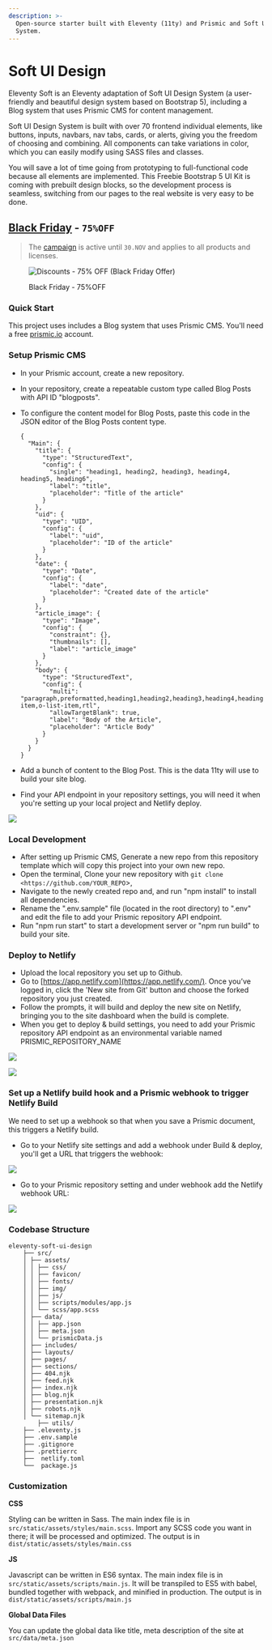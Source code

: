 ```yaml
---
description: >-
  Open-source starter built with Eleventy (11ty) and Prismic and Soft UI Design
  System.
---
```


# Soft UI Design

Eleventy Soft is an Eleventy adaptation of Soft UI Design System (a user-friendly and beautiful design system based on Bootstrap 5), including a Blog system that uses Prismic CMS for content management.

Soft UI Design System is built with over 70 frontend individual elements, like buttons, inputs, navbars, nav tabs, cards, or alerts, giving you the freedom of choosing and combining. All components can take variations in color, which you can easily modify using SASS files and classes.

You will save a lot of time going from prototyping to full-functional code because all elements are implemented. This Freebie Bootstrap 5 UI Kit is coming with prebuilt design blocks, so the development process is seamless, switching from our pages to the real website is very easy to be done.


## [Black Friday](https://appseed.us/discounts/) - `75%OFF`

> The [campaign](https://appseed.us/discounts/)  is active until `30.NOV` and applies to all products and licenses.

<figure><img src="https://user-images.githubusercontent.com/51070104/202682043-511f672d-76a2-404c-9601-ce4b77825454.jpg" alt="Discounts - 75% OFF (Black Friday Offer)"><figcaption><p>Black Friday - 75%OFF </p></figcaption></figure>


### Quick Start

This project uses includes a Blog system that uses Prismic CMS. You'll need a free [prismic.io](http://prismic.io/) account.

### Setup Prismic CMS

* In your Prismic account, create a new repository.
* In your repository, create a repeatable custom type called Blog Posts with API ID "blogposts".
*   To configure the content model for Blog Posts, paste this code in the JSON editor of the Blog Posts content type.

    ```
    {
      "Main": {
        "title": {
          "type": "StructuredText",
          "config": {
            "single": "heading1, heading2, heading3, heading4, heading5, heading6",
            "label": "title",
            "placeholder": "Title of the article"
          }
        },
        "uid": {
          "type": "UID",
          "config": {
            "label": "uid",
            "placeholder": "ID of the article"
          }
        },
        "date": {
          "type": "Date",
          "config": {
            "label": "date",
            "placeholder": "Created date of the article"
          }
        },
        "article_image": {
          "type": "Image",
          "config": {
            "constraint": {},
            "thumbnails": [],
            "label": "article_image"
          }
        },
        "body": {
          "type": "StructuredText",
          "config": {
            "multi": "paragraph,preformatted,heading1,heading2,heading3,heading4,heading5,heading6,strong,em,hyperlink,image,embed,list-item,o-list-item,rtl",
            "allowTargetBlank": true,
            "label": "Body of the Article",
            "placeholder": "Article Body"
          }
        }
      }
    }

    ```
* Add a bunch of content to the Blog Post. This is the data 11ty will use to build your site blog.
* Find your API endpoint in your repository settings, you will need it when you're setting up your local project and Netlify deploy.

![](../../.gitbook/assets/get-prismic-repo-url.png)

### Local Development

* After setting up Prismic CMS, Generate a new repo from this repository template which will copy this project into your own new repo.
* Open the terminal, Clone your new repository with `git clone <https://github.com/YOUR_REPO`>,
* Navigate to the newly created repo and, and run "npm install" to install all dependencies.
* Rename the ".env.sample" file (located in the root directory) to ".env" and edit the file to add your Prismic repository API endpoint.
* Run "npm run start" to start a development server or "npm run build" to build your site.

### Deploy to Netlify

* Upload the local repository you set up to Github.
* Go to [https://app.netlify.com](https://app.netlify.com/). Once you’ve logged in, click the 'New site from Git' button and choose the forked repository you just created.
* Follow the prompts, it will build and deploy the new site on Netlify, bringing you to the site dashboard when the build is complete.
* When you get to deploy & build settings, you need to add your Prismic repository API endpoint as an environmental variable named PRISMIC\_REPOSITORY\_NAME

![](../../.gitbook/assets/netlify-env-setup-1.png)

![](../../.gitbook/assets/netlify-env-setup-2.png)

### Set up a Netlify build hook and a Prismic webhook to trigger Netlify Build

We need to set up a webhook so that when you save a Prismic document, this triggers a Netlify build.

* Go to your Netlify site settings and add a webhook under Build & deploy, you'll get a URL that triggers the webhook:

![](../../.gitbook/assets/netlify-build-hooks-1.png)

* Go to your Prismic repository setting and under webhook add the Netlify webhook URL:

![](../../.gitbook/assets/netlify-build-hooks-2.png)

### Codebase Structure

```
eleventy-soft-ui-design
    ├── src/
    │ ├── assets/
    │ │ ├── css/
    │ │ ├── favicon/
    │ │ ├── fonts/
    │ │ ├── img/
    │ │ ├── js/
    │ │ ├── scripts/modules/app.js
    │ │ └── scss/app.scss
    │ ├── data/
    │ │ ├── app.json
    │ │ ├── meta.json
    │ │ └── prismicData.js
    │ ├── includes/
    │ ├── layouts/
    │ ├── pages/
    │ ├── sections/
    │ ├── 404.njk
    │ ├── feed.njk
    │ ├── index.njk
    │ ├── blog.njk
    │ ├── presentation.njk
    │ ├── robots.njk
    │ └── sitemap.njk
        ├── utils/
    ├── .eleventy.js
    ├── .env.sample
    ├── .gitignore
    ├── .prettierrc
    ├──  netlify.toml
    └──  package.js
```

### Customization

**CSS**

Styling can be written in Sass. The main index file is in `src/static/assets/styles/main.scss`. Import any SCSS code you want in there; it will be processed and optimized. The output is in `dist/static/assets/styles/main.css`

**JS**

Javascript can be written in ES6 syntax. The main index file is in `src/static/assets/scripts/main.js`. It will be transpiled to ES5 with babel, bundled together with webpack, and minified in production. The output is in `dist/static/assets/scripts/main.js`

**Global Data Files**

You can update the global data like title, meta description of the site at `src/data/meta.json`
